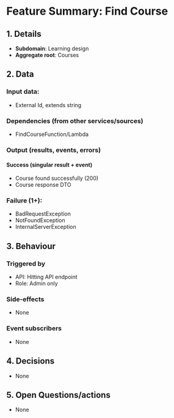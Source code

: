 # Feature Summary: Find Course

## 1. Details

- **Subdomain**: Learning design
- **Aggregate root**: Courses

## 2. Data

### Input data:

- External Id, extends string

### Dependencies (from other services/sources)

- FindCourseFunction/Lambda

### Output (results, events, errors)

#### Success (singular result + event)

- Course found successfully (200)
- Course response DTO

### Failure (1+):

- BadRequestException
- NotFoundException
- InternalServerException

## 3. Behaviour

### Triggered by

- API: Hitting API endpoint
- Role: Admin only

### Side-effects

- None

### Event subscribers

- None

## 4. Decisions

- None

## 5. Open Questions/actions

- None
